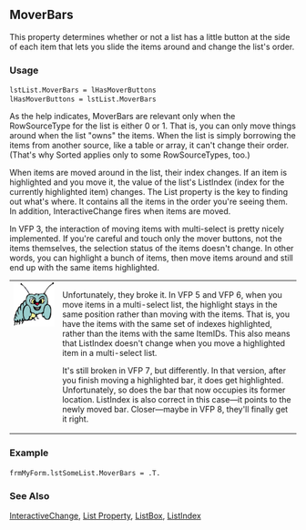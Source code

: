 ## MoverBars

This property determines whether or not a list has a little button at the side of each item that lets you slide the items around and change the list's order.

### Usage

```foxpro
lstList.MoverBars = lHasMoverButtons
lHasMoverButtons = lstList.MoverBars
```

As the help indicates, MoverBars are relevant only when the RowSourceType for the list is either 0 or 1. That is, you can only move things around when the list "owns" the items. When the list is simply borrowing the items from another source, like a table or array, it can't change their order. (That's why Sorted applies only to some RowSourceTypes, too.)

When items are moved around in the list, their index changes. If an item is highlighted and you move it, the value of the list's ListIndex (index for the currently highlighted item) changes. The List property is the key to finding out what's where. It contains all the items in the order you're seeing them. In addition, InteractiveChange fires when items are moved.

In VFP 3, the interaction of moving items with multi-select is pretty nicely implemented. If you're careful and touch only the mover buttons, not the items themselves, the selection status of the items doesn't change. In other words, you can highlight a bunch of items, then move items around and still end up with the same items highlighted. 

<table border=0 cellspacing=0 cellpadding=0 width=100%>
<tr>
  <td width=17% valign=top>
<img width=95 height=78 src="bug.gif"></p>
  </td>
  <td width=83%>
  <p>Unfortunately, they broke it. In VFP 5 and VFP 6, when you move items in a multi-select list, the highlight stays in the same position rather than moving with the items. That is, you have the items with the same set of indexes highlighted, rather than the items with the same ItemIDs. This also means that ListIndex doesn't change when you move a highlighted item in a multi-select list.</p>
  <p>It's still broken in VFP 7, but differently. In that version, after you finish moving a highlighted bar, it does get highlighted. Unfortunately, so does the bar that now occupies its former location. ListIndex is also correct in this case&mdash;it points to the newly moved bar. Closer&mdash;maybe in VFP 8, they'll finally get it right.</p>
  </td>
 </tr>
</table>

### Example

```foxpro
frmMyForm.lstSomeList.MoverBars = .T.
```
### See Also

[InteractiveChange](s4g370.md), [List Property](s4g556.md), [ListBox](s4g489.md), [ListIndex](s4g515.md)